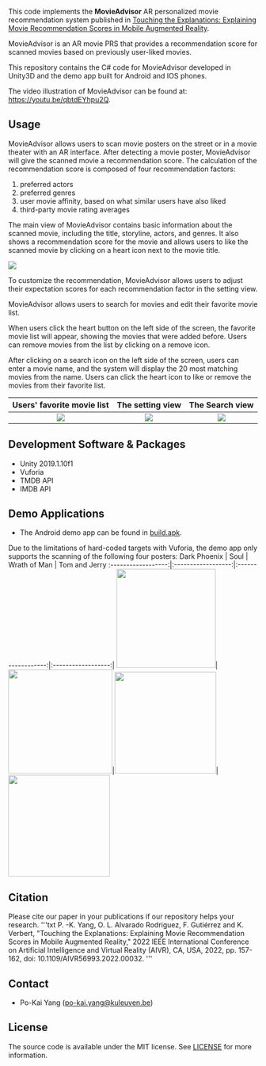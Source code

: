This code implements the **MovieAdvisor** AR personalized movie recommendation system published in [Touching the Explanations: Explaining Movie Recommendation Scores in Mobile Augmented Reality](https://ieeexplore.ieee.org/document/10024447).

MovieAdvisor is an AR movie PRS that provides a recommendation score for scanned movies based on previously user-liked movies.

This repository contains the C# code for MovieAdvisor developed in Unity3D and the demo app built for Android and IOS phones.

The video illustration of MovieAdvisor can be found at: https://youtu.be/qbtdEYhpu2Q.

## Usage

MovieAdvisor allows users to scan movie posters on the street or in a movie theater with an AR interface. After detecting a movie poster, MovieAdvisor will give the scanned movie a recommendation score. The calculation of the recommendation score is composed of four recommendation factors:
1. preferred actors
2. preferred genres
3. user movie affinity, based on what similar users have also liked
4. third-party movie rating averages

The main view of MovieAdvisor contains basic information about the scanned movie, including the title, storyline, actors, and genres.
It also shows a recommendation score for the movie and allows users to like the scanned movie by clicking on a heart icon next to the movie title.

![](https://i.imgur.com/ruvBQH1.png)

To customize the recommendation, MovieAdvisor allows users to adjust their expectation scores for each recommendation factor in the setting view.

MovieAdvisor allows users to search for movies and edit their favorite movie list.

When users click the heart button on the left side of the screen, the favorite movie list will appear, showing the movies that were added before. Users can remove movies from the list by clicking on a remove icon.

After clicking on a search icon on the left side of the screen, users can enter a movie name, and the system will display the 20 most matching movies from the name. Users can click the heart icon to like or remove the movies from their favorite list.


Users' favorite movie list | The setting view | The Search view
:------------------:|:------------------:|:------------------:|
![](https://i.imgur.com/VdE8GdM.png)|![](https://i.imgur.com/V62r4w2.png)|![](https://i.imgur.com/p5DkJAx.png)

## Development Software & Packages

- Unity 2019.1.10f1
- Vuforia
- TMDB API
- IMDB API

## Demo Applications

- The Android demo app can be found in [build.apk](/RecSys/App/).
<!--- - The IOS demo app can be found in [ios_build.apk](/RecSys/App/). -->

Due to the limitations of hard-coded targets with Vuforia, the demo app only supports the scanning of the following four posters:
Dark Phoenix | Soul | Wrath of Man | Tom and Jerry
:------------------:|:------------------:|:------------------:|:------------------:|
<img src=https://i.imgur.com/Q6s6aaW.png width=200/>|<img src=https://i.imgur.com/zGe3WJ3.png width=210/>|<img src=https://i.imgur.com/Doehy4Y.png width=205/>|<img src=https://i.imgur.com/21io9DQ.png width=205/>

## Citation
Please cite our paper in your publications if our repository helps your research.
'''txt
P. -K. Yang, O. L. Alvarado Rodriguez, F. Gutiérrez and K. Verbert, "Touching the Explanations: Explaining Movie Recommendation Scores in Mobile Augmented Reality," 2022 IEEE International Conference on Artificial Intelligence and Virtual Reality (AIVR), CA, USA, 2022, pp. 157-162, doi: 10.1109/AIVR56993.2022.00032.
'''

## Contact
- Po-Kai Yang (po-kai.yang@kuleuven.be)

## License
The source code is available under the MIT license.
See [LICENSE](/LICENSE) for more information.
